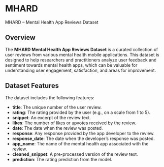 # MHARD
MHARD – Mental Health App Reviews Dataset

## Overview
The **MHARD Mental Health App Reviews Dataset** is a curated collection of user reviews from various mental health mobile applications. This dataset is designed to help researchers and practitioners analyze user feedback and sentiment towards mental health apps, which can be valuable for understanding user engagement, satisfaction, and areas for improvement.

## Dataset Features
The dataset includes the following features:

- **title**: The unique number of the user review.
- **rating**: The rating provided by the user (e.g., on a scale from 1 to 5).
- **snippet**: An excerpt of the review text.
- **likes**: The number of likes or upvotes received by the review.
- **date**: The date when the review was posted.
- **response**: Any response provided by the app developer to the review.
- **response_date**: The date when the developer’s response was posted.
- **app_name**: The name of the mental health app associated with the review.
- **cleaned_snippet**: A pre-processed version of the review text.
- **prediction**: The rating prediction from the model.




